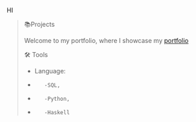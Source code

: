 HI
>📚Projects
>
>    Welcome to my portfolio, where I showcase my [portfolio](https://pages.github.com/)
>
>🛠️ Tools
>* Language:
>*        -SQL,
>*        -Python,
>*        -Haskell
  
